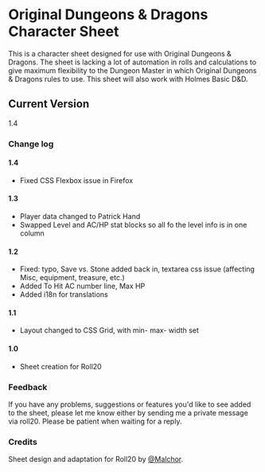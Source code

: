# Original Dungeons & Dragons Character Sheet
This is a character sheet designed for use with Original Dungeons & Dragons. The sheet is lacking a lot of automation in rolls and calculations to give maximum flexibility to the Dungeon Master in which Original Dungeons & Dragons rules to use. This sheet will also work with Holmes Basic D&D.

## Current Version
1.4

### Change log

#### 1.4
* Fixed CSS Flexbox issue in Firefox

#### 1.3
* Player data changed to Patrick Hand
* Swapped Level and AC/HP stat blocks so all fo the level info is in one column

#### 1.2
* Fixed: typo, Save vs. Stone added back in, textarea css issue (affecting Misc, equipment, treasure, etc.)
* Added To Hit AC number line, Max HP
* Added i18n for translations

#### 1.1
* Layout changed to CSS Grid, with min- max- width set

#### 1.0
* Sheet creation for Roll20

### Feedback
If you have any problems, suggestions or features you'd like to see added to the sheet, please let me know either by  sending me a private message via roll20.  Please be patient when waiting for a reply.

### Credits
Sheet design and adaptation for Roll20 by [@Malchor](https://app.roll20.net/users/2078012/malchor).
